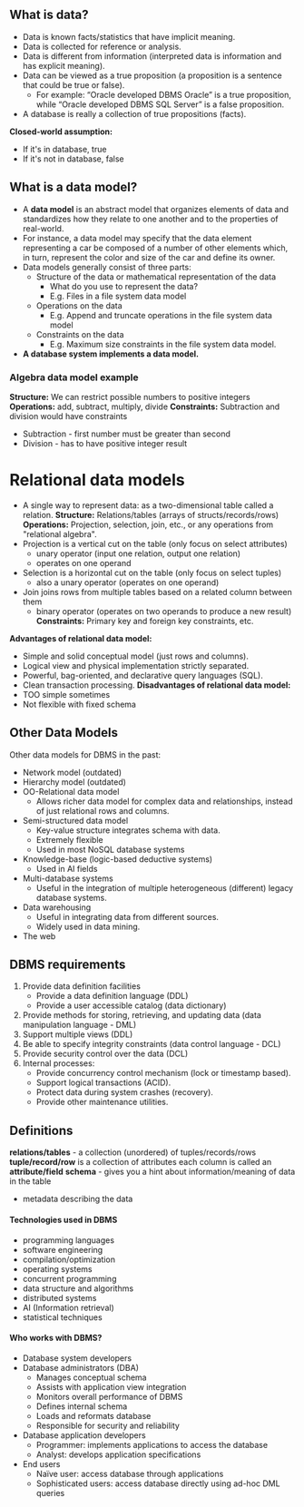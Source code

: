 ## What is data?
* Data is known facts/statistics that have implicit meaning.
* Data is collected for reference or analysis.
* Data is different from information (interpreted data is information and has explicit meaning). 
* Data can be viewed as a true proposition (a proposition is a sentence that could be true or false). 
	* For example: “Oracle developed DBMS Oracle” is a true proposition, while “Oracle developed DBMS SQL Server” is a false proposition.
* A database is really a collection of true propositions (facts).

**Closed-world assumption:**
* If it's in database, true
* If it's not in database, false
## What is a data model?
* A **data model** is an abstract model that organizes elements of data and standardizes how they relate to one another and to the properties of real-world. 
* For instance, a data model may specify that the data element representing a car be composed of a number of other elements which, in turn, represent the color and size of the car and define its owner.
* Data models generally consist of three parts:
	* Structure of the data or mathematical representation of the data
		* What do you use to represent the data?
		* E.g. Files in a file system data model
	* Operations on the data
		* E.g. Append and truncate operations in the file system data model
	* Constraints on the data
		* E.g. Maximum size constraints in the file system data model.
* **A database system implements a data model.**
### Algebra data model example
**Structure:** We can restrict possible numbers to positive integers
**Operations:** add, subtract, multiply, divide
**Constraints:** Subtraction and division would have constraints
* Subtraction - first number must be greater than second
* Division - has to have positive integer result
# Relational data models
* A single way to represent data: as a two-dimensional table called a relation.
**Structure:** Relations/tables (arrays of structs/records/rows)
**Operations:** Projection, selection, join, etc., or any operations from "relational algebra".
* Projection is a vertical cut on the table (only focus on select attributes)
	* unary operator (input one relation, output one relation)
	* operates on one operand
* Selection is a horizontal cut on the table (only focus on select tuples)
	* also a unary operator (operates on one operand)
* Join joins rows from multiple tables based on a related column between them
	* binary operator (operates on two operands to produce a new result)
**Constraints:** Primary key and foreign key constraints, etc.

**Advantages of relational data model:**
* Simple and solid conceptual model (just rows and columns).
* Logical view and physical implementation strictly separated.
* Powerful, bag-oriented, and declarative query languages (SQL).
* Clean transaction processing.
**Disadvantages of relational data model:**
* TOO simple sometimes
* Not flexible with fixed schema
## Other Data Models
Other data models for DBMS in the past: 
* Network model (outdated)
* Hierarchy model (outdated)
* OO-Relational data model 
	* Allows richer data model for complex data and relationships, instead of just relational rows and columns.
* Semi-structured data model
	* Key-value structure integrates schema with data.
	* Extremely flexible
	* Used in most NoSQL database systems
* Knowledge-base (logic-based deductive systems)
	* Used in AI fields
* Multi-database systems
	* Useful in the integration of multiple heterogeneous (different) legacy database systems.
* Data warehousing
	* Useful in integrating data from different sources.
	* Widely used in data mining.
* The web
## DBMS requirements
1. Provide data definition facilities
	* Provide a data definition language (DDL)
	* Provide a user accessible catalog (data dictionary)
2. Provide methods for storing, retrieving, and updating data (data manipulation language - DML)
3. Support multiple views (DDL)
4. Be able to specify integrity constraints (data control language - DCL)
5. Provide security control over the data (DCL)
6. Internal processes:
	* Provide concurrency control mechanism (lock or timestamp based).
	* Support logical transactions (ACID).
	* Protect data during system crashes (recovery).
	* Provide other maintenance utilities.
## Definitions
**relations/tables** - a collection (unordered) of tuples/records/rows
**tuple/record/row** is a collection of attributes
each column is called an **attribute/field**
**schema** - gives you a hint about information/meaning of data in the table
* metadata describing the data
#### Technologies used in DBMS
* programming languages 
* software engineering 
* compilation/optimization 
* operating systems 
* concurrent programming 
* data structure and algorithms 
* distributed systems 
* AI (Information retrieval) 
* statistical techniques 
#### Who works with DBMS?
* Database system developers 
* Database administrators (DBA) 
	* Manages conceptual schema 
	* Assists with application view integration 
	* Monitors overall performance of DBMS 
	* Defines internal schema 
	* Loads and reformats database 
	* Responsible for security and reliability 
* Database application developers 
	* Programmer: implements applications to access the database 
	* Analyst: develops application specifications 
* End users 
	* Naïve user: access database through applications 
	* Sophisticated users: access database directly using ad-hoc DML queries